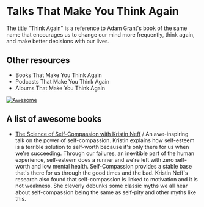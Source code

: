 # Talks That Make You Think Again

The title "Think Again" is a reference to Adam Grant's book of the same name that encourages us to change our mind more frequently, think again, and make better decisions with our lives.

## Other resources
* Books That Make You Think Again
* Podcasts That Make You Think Again
* Albums That Make You Think Again


[![Awesome](https://awesome.re/badge.svg)](https://awesome.re)
## A list of awesome books

* [The Science of Self-Compassion with Kristin Neff](https://www.youtube.com/watch?v=y0gtnOXAp-U)
/ An awe-inspiring talk on the power of self-compassion. Kristin explains how self-esteem is a terrible solution to self-worth because it's only there for us when we're succeeding. Through our failures, an inevitible part of the human experience, self-esteem does a runner and we're left with zero self-worth and low mental health. Self-Compassion provides a stable base that's there for us through the good times and the bad. Kristin Neff's research also found that self-compassion is linked to motivation and it is not weakness. She cleverly debunks some classic myths we all hear about self-compassion being the same as self-pity and other myths like this.

